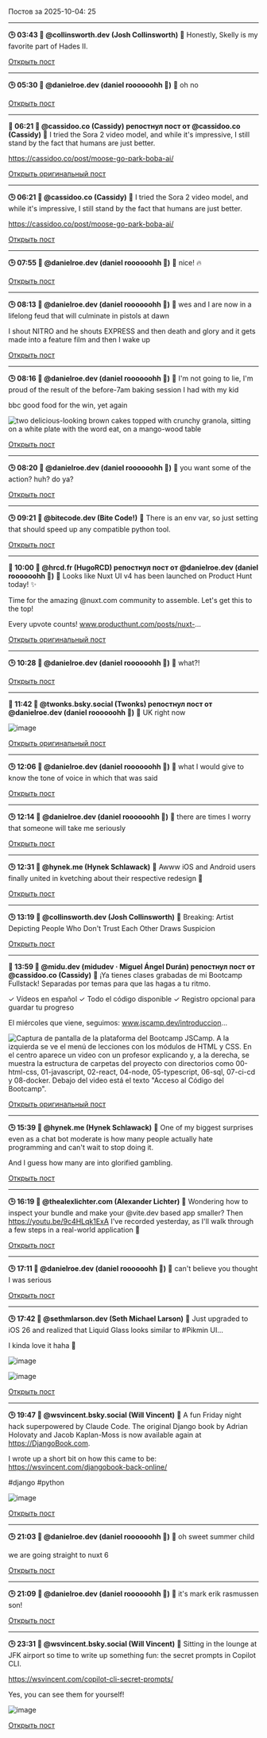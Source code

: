 Постов за 2025-10-04: 25

----
**🕒 03:43 👤 @collinsworth.dev (Josh Collinsworth)**
💬 Honestly, Skelly is my favorite part of Hades II.

[Открыть пост](https://bsky.app/profile/collinsworth.dev/post/3m2do5dmiyc2k)

----
**🕒 05:30 👤 @danielroe.dev (daniel roooooohh 👻)**
💬 oh no

[Открыть пост](https://bsky.app/profile/danielroe.dev/post/3m2du3n3m4s2v)

----
**🔄 06:21 👤 @cassidoo.co (Cassidy) репостнул пост от @cassidoo.co (Cassidy)**
💬 I tried the Sora 2 video model, and while it's impressive, I still stand by the fact that humans are just better.

https://cassidoo.co/post/moose-go-park-boba-ai/

[Открыть оригинальный пост](https://bsky.app/profile/cassidoo.co/post/3m2dwwl43ls23)

----
**🕒 06:21 👤 @cassidoo.co (Cassidy)**
💬 I tried the Sora 2 video model, and while it's impressive, I still stand by the fact that humans are just better.

https://cassidoo.co/post/moose-go-park-boba-ai/

[Открыть пост](https://bsky.app/profile/cassidoo.co/post/3m2dwwl43ls23)

----
**🕒 07:55 👤 @danielroe.dev (daniel roooooohh 👻)**
💬 nice! 🔥

[Открыть пост](https://bsky.app/profile/danielroe.dev/post/3m2e477gcnk2e)

----
**🕒 08:13 👤 @danielroe.dev (daniel roooooohh 👻)**
💬 wes and I are now in a lifelong feud that will culminate in pistols at dawn 

I shout NITRO and he shouts EXPRESS and then death and glory and it gets made into a feature film and then I wake up

[Открыть пост](https://bsky.app/profile/danielroe.dev/post/3m2e57dmbwk2j)

----
**🕒 08:16 👤 @danielroe.dev (daniel roooooohh 👻)**
💬 I'm not going to lie, I'm proud of the result of the before-7am baking session I had with my kid

bbc good food for the win, yet again

![two delicious-looking brown cakes topped with crunchy granola, sitting on a white plate with the word eat, on a mango-wood table](https://cdn.bsky.app/img/feed_fullsize/plain/did:plc:jbeaa5kdaladzwq3r7f5xgwe/bafkreigekhgyfkh2o5sn3v7xe2yaunblcc4fmdoupj7ndk5gowvqqw6km4@jpeg)

[Открыть пост](https://bsky.app/profile/danielroe.dev/post/3m2e5ekh6ns2j)

----
**🕒 08:20 👤 @danielroe.dev (daniel roooooohh 👻)**
💬 you want some of the action? huh? do ya?

[Открыть пост](https://bsky.app/profile/danielroe.dev/post/3m2e5lv3tys2j)

----
**🕒 09:21 👤 @bitecode.dev (Bite Code!)**
💬 There is an env var, so just setting that should speed up any compatible python tool.

[Открыть пост](https://bsky.app/profile/bitecode.dev/post/3m2eazfx7ok2z)

----
**🔄 10:00 👤 @hrcd.fr (HugoRCD) репостнул пост от @danielroe.dev (daniel roooooohh 👻)**
💬 Looks like Nuxt UI v4 has been launched on Product Hunt today! ✨

Time for the amazing @nuxt.com community to assemble. Let's get this to the top!

Every upvote counts!
www.producthunt.com/posts/nuxt-...

[Открыть оригинальный пост](https://bsky.app/profile/hrcd.fr/post/3m2ed7mjs2e2b)

----
**🕒 10:28 👤 @danielroe.dev (daniel roooooohh 👻)**
💬 what?!

[Открыть пост](https://bsky.app/profile/danielroe.dev/post/3m2eer3kt4k22)

----
**🔄 11:42 👤 @twonks.bsky.social (Twonks) репостнул пост от @danielroe.dev (daniel roooooohh 👻)**
💬 UK right now

![image](https://cdn.bsky.app/img/feed_fullsize/plain/did:plc:gdcz3s2rofr4bbom5bx3kqrr/bafkreieotpil75lagxr2skc4zg4cbdpztj3p3np657yowy7kieziwt65s4@jpeg)

[Открыть оригинальный пост](https://bsky.app/profile/twonks.bsky.social/post/3m2eiulpess2k)

----
**🕒 12:06 👤 @danielroe.dev (daniel roooooohh 👻)**
💬 what I would give to know the tone of voice in which that was said

[Открыть пост](https://bsky.app/profile/danielroe.dev/post/3m2eka24f6k2c)

----
**🕒 12:14 👤 @danielroe.dev (daniel roooooohh 👻)**
💬 there are times I worry that someone will take me seriously

[Открыть пост](https://bsky.app/profile/danielroe.dev/post/3m2ekp3zcvs2k)

----
**🕒 12:31 👤 @hynek.me (Hynek Schlawack)**
💬 Awww iOS and Android users finally united in kvetching about their respective redesign 🥰

[Открыть пост](https://bsky.app/profile/hynek.me/post/3m2elnlog4225)

----
**🕒 13:19 👤 @collinsworth.dev (Josh Collinsworth)**
💬 Breaking: Artist Depicting People Who Don't Trust Each Other Draws Suspicion

[Открыть пост](https://bsky.app/profile/collinsworth.dev/post/3m2eodbjdmc2d)

----
**🔄 13:59 👤 @midu.dev (midudev · Miguel Ángel Durán) репостнул пост от @cassidoo.co (Cassidy)**
💬 ¡Ya tienes clases grabadas de mi Bootcamp Fullstack!
Separadas por temas para que las hagas a tu ritmo.

✓ Vídeos en español
✓ Todo el código disponible
✓ Registro opcional para guardar tu progreso

El miércoles que viene, seguimos:
www.jscamp.dev/introduccion...

![Captura de pantalla de la plataforma del Bootcamp JSCamp. A la izquierda se ve el menú de lecciones con los módulos de HTML y CSS. En el centro aparece un video con un profesor explicando y, a la derecha, se muestra la estructura de carpetas del proyecto con directorios como 00-html-css, 01-javascript, 02-react, 04-node, 05-typescript, 06-sql, 07-ci-cd y 08-docker. Debajo del video está el texto "Acceso al Código del Bootcamp".](https://cdn.bsky.app/img/feed_fullsize/plain/did:plc:shvwbxopy7nkqebf4z6ep3rl/bafkreidczkdz7o3cpo5vjz5zvfyjnatrgen47rgjehvcjfcbvnpeftudvq@jpeg)

[Открыть оригинальный пост](https://bsky.app/profile/midu.dev/post/3m2eqji4k5u2h)

----
**🕒 15:39 👤 @hynek.me (Hynek Schlawack)**
💬 One of my biggest surprises even as a chat bot moderate is how many people actually hate programming and can't wait to stop doing it.

And I guess how many are into glorified gambling.

[Открыть пост](https://bsky.app/profile/hynek.me/post/3m2ew4ugn6a2e)

----
**🕒 16:19 👤 @thealexlichter.com (Alexander Lichter)**
💬 Wondering how to inspect your bundle and make your @vite.dev based app smaller? Then https://youtu.be/9c4HLqk1ExA I've recorded yesterday, as I'll walk through a few steps in a real-world application 👀

[Открыть пост](https://bsky.app/profile/thealexlichter.com/post/3m2eyejbfz525)

----
**🕒 17:11 👤 @danielroe.dev (daniel roooooohh 👻)**
💬 can't believe you thought I was serious

[Открыть пост](https://bsky.app/profile/danielroe.dev/post/3m2f3bxbj422w)

----
**🕒 17:42 👤 @sethmlarson.dev (Seth Michael Larson)**
💬 Just upgraded to iOS 26 and realized that Liquid Glass looks similar to #Pikmin UI...

I kinda love it haha 🫧

![image](https://cdn.bsky.app/img/feed_fullsize/plain/did:plc:lpx4s2ddgn54cocsxs7q3n4a/bafkreiemkm2zn6epotywmeqffnkjnrf3mxobzpfybpyicss7lclekmfjdq@jpeg)

![image](https://cdn.bsky.app/img/feed_fullsize/plain/did:plc:lpx4s2ddgn54cocsxs7q3n4a/bafkreicuhyxcu2vrnit66ncii4wvxucr4gxcsq7o3eva7orrk65em2wd74@jpeg)

[Открыть пост](https://bsky.app/profile/sethmlarson.dev/post/3m2f4zelm422v)

----
**🕒 19:47 👤 @wsvincent.bsky.social (Will Vincent)**
💬 A fun Friday night hack superpowered by Claude Code. The original Django book by Adrian Holovaty and Jacob Kaplan-Moss is now available again at https://DjangoBook.com.

I wrote up a short bit on how this came to be: https://wsvincent.com/djangobook-back-online/

#django #python

![image](https://cdn.bsky.app/img/feed_fullsize/plain/did:plc:txgdobfwun2zkf5aouavhu27/bafkreicbkrg6yfvthzu7niakjn27c7lgknpq4r36qtq6pkh46uxy4yhmey@jpeg)

[Открыть пост](https://bsky.app/profile/wsvincent.bsky.social/post/3m2fdyuphlk2c)

----
**🕒 21:03 👤 @danielroe.dev (daniel roooooohh 👻)**
💬 oh sweet summer child

we are going straight to nuxt 6

[Открыть пост](https://bsky.app/profile/danielroe.dev/post/3m2fiabnjbk2k)

----
**🕒 21:09 👤 @danielroe.dev (daniel roooooohh 👻)**
💬 it's mark erik rasmussen son!

[Открыть пост](https://bsky.app/profile/danielroe.dev/post/3m2filp4rd22k)

----
**🕒 23:31 👤 @wsvincent.bsky.social (Will Vincent)**
💬 Sitting in the lounge at JFK airport so time to write up something fun: the secret prompts in Copilot CLI.

https://wsvincent.com/copilot-cli-secret-prompts/

Yes, you can see them for yourself!

![image](https://cdn.bsky.app/img/feed_fullsize/plain/did:plc:txgdobfwun2zkf5aouavhu27/bafkreibaua23mumb75xfiyoinerxrb4hvqyfosmejxrzufqq4p3h7pyw4a@jpeg)

[Открыть пост](https://bsky.app/profile/wsvincent.bsky.social/post/3m2fqibbank2v)

